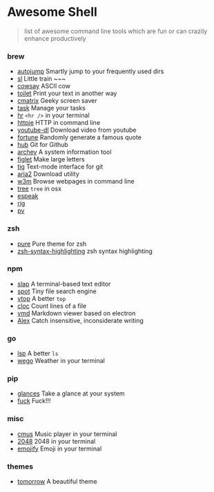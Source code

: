 # Awesome Shell
> list of awesome command line tools which are fun or can crazily enhance productively

### brew

+ [autojump](https://github.com/wting/autojump) Smartly jump to your frequently used dirs
+ [sl](https://github.com/mtoyoda/sl) Little train ~~~ 
+ [cowsay](https://web.archive.org/web/20120225123719/http://www.nog.net/~tony/warez/cowsay.shtml) ASCII cow
+ [toilet](http://caca.zoy.org/wiki/toilet) Print your text in another way
+ [cmatrix](http://www.asty.org/cmatrix/) Geeky screen saver
+ [task](https://github.com/taskwarrior/task) Manage your tasks
+ [hr](https://github.com/LuRsT/hr) `<hr />` in your terminal
+ [httpie](https://github.com/jkbrzt/httpie) HTTP in command line
+ [youtube-dl](https://github.com/rg3/youtube-dl) Download video from youtube
+ [fortune](http://ftp.ibiblio.org/pub/linux/games/amusements/fortune/!INDEX.html) Randomly generate a famous quote
+ [hub](https://hub.github.com/) Git for Github
+ [archey](https://github.com/djmelik/archey) A system information tool
+ [figlet](http://www.figlet.org/) Make large letters
+ [tig](https://github.com/jonas/tig) Text-mode interface for git
+ [aria2](http://aria2.sourceforge.net/) Download utility
+ [w3m](http://w3m.sourceforge.net/) Browse webpages in command line
+ [tree]() `tree` in osx
+ [espeak]()
+ [rig]()
+ [pv]()

### zsh
+ [pure](https://github.com/sindresorhus/pure) Pure theme for zsh
+ [zsh-syntax-highlighting](https://github.com/zsh-users/zsh-syntax-highlighting) zsh syntax highlighting

### npm
+ [slap](https://github.com/slap-editor/slap) A terminal-based text editor
+ [spot](https://github.com/rauchg/spot) Tiny file search engine
+ [vtop](https://github.com/MrRio/vtop) A better `top`
+ [cloc](http://cloc.sourceforge.net/) Count lines of a file
+ [vmd](https://github.com/yoshuawuyts/vmd) Markdown viewer based on electron
+ [Alex](http://alexjs.com/) Catch insensitive, inconsiderate writing

### go
+ [lsp](https://github.com/dborzov/lsp) A better `ls`
+ [wego](https://github.com/schachmat/wego) Weather in your terminal

### pip
+ [glances](https://github.com/nicolargo/glances) Take a glance at your system
+ [fuck](https://github.com/nvbn/thefuck) Fuck!!!

### misc
+ [cmus](https://github.com/cmus/cmus) Music player in your terminal
+ [2048](https://github.com/mydzor/bash2048) 2048 in your terminal
+ [emojify](https://github.com/mrowa44/emojify) Emoji in your terminal

### themes
+ [tomorrow](https://github.com/chriskempson/tomorrow-theme) A beautiful theme